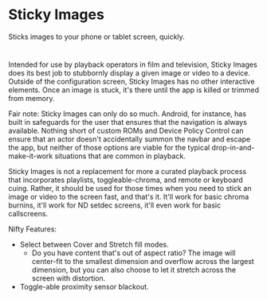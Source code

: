 # Sticky Images
Sticks images to your phone or tablet screen, quickly.
#
Intended for use by playback operators in film and television, Sticky Images does its best job to stubbornly display a given image or video to a device. Outside of the configuration screen, Sticky Images has no other interactive elements. Once an image is stuck, it's there until the app is killed or trimmed from memory.

Fair note: Sticky Images can only do so much. Android, for instance, has built in safeguards for the user that ensures that the navigation is always available. Nothing short of custom ROMs and Device Policy Control can ensure that an actor doesn't accidentally summon the navbar and escape the app, but neither of those options are viable for the typical drop-in-and-make-it-work situations that are common in playback.

Sticky Images is not a replacement for more a curated playback process that incorporates playlists, toggleable-chroma, and remote or keyboard cuing. Rather, it should be used for those times when you need to stick an image or video to the screen fast, and that's it. It'll work for basic chroma burnins, it'll work for ND setdec screens, it'll even work for basic callscreens.

Nifty Features:
- Select between Cover and Stretch fill modes.
    - Do you have content that's out of aspect ratio? The image will center-fit to the smallest dimension and overflow across the largest dimension, but you can also choose to let it stretch across the screen with distortion.
- Toggle-able proximity sensor blackout.